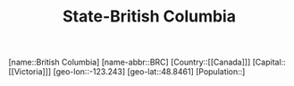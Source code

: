 ﻿---
title: "State-British Columbia"
location: [48.8461,-123.243]
type: State
tags:
- geo/State


SpocWebEntityId: 36004
isDeleted: false
confidential: public

---
[name::British Columbia]
[name-abbr::BRC]
[Country::[[Canada]]]
[Capital::[[Victoria]]]
[geo-lon::-123.243]
[geo-lat::48.8461]
[Population::]

